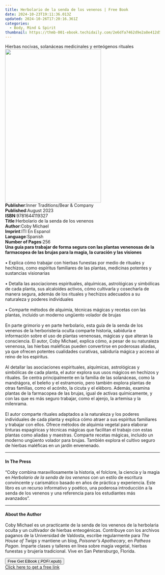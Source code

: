 ```yaml
---
title: Herbolario de la senda de los venenos | Free Book
date: 2024-10-23T19:11:36.013Z
updated: 2024-10-26T17:20:16.361Z
categories:
  - Body, Mind & Spirit
thumbnail: https://thmb-001-ebook.techidaily.com/2e6dfa7462d9e2a8e412d55712b075c2c0ada33701ad2eb113f775175bb6151d.jpg
---
```

<main id="book-container">
  <div class="flex flex-col">
    <div class="book-brief flex-1 py-6 px-4 sm:p-6 md:py-10 md:px-8">
      <!-- brief-->
      <div class="book-brief-main">
        Hierbas nocivas, solanáceas medicinales y enteógenos rituales
      </div>
    </div>
    <div
      class="book-meta-info flex-1 grid gap-4 col-start-1 col-end-3 row-start-1 sm:mb-6 sm:grid-cols-4 lg:gap-6 lg:col-start-2 lg:row-end-6 lg:row-span-6 lg:mb-0"
    >
      <div
        class="book-meta-info-left place-content-center mt-4 p-4 text-sm leading-6 col-start-2 col-span-2 dark:text-slate-400"
      >
        <img
          class="w-full h-500 object-cover rounded-lg sm:h-255 sm:col-span-2 lg:col-span-full"
          src="https://img-001-ebook.techidaily.com/ad78012c1a45b005d8ecdd5ec859518340f2b3386981ee2aaada1ebac655e198.jpg"
          alt=""
          width="312"
          height="500"
        />
      </div>
      <div
        class="book-meta-info-right mt-2 col-start-1 row-start-2 col-span-3 self-center"
      >
        <!-- meta data  -->
        <div class="flex flex-col px-4 md:px-8">
          <div class="flex-1">
            <strong>Publisher</strong>:<span class="px-2"
              >Inner Traditions/Bear &amp; Company</span
            >
          </div>
          <div class="flex-1">
            <strong>Published</strong>:<span class="px-2">August 2023</span>
          </div>
          <div class="flex-1">
            <strong>ISBN</strong>:<span class="px-2">9781644119327</span>
          </div>
          <div class="flex-1">
            <strong>Title</strong>:<span class="px-2"
              >Herbolario de la senda de los venenos</span
            >
          </div>
          <div class="flex-1">
            <strong>Author</strong>:<span class="px-2">Coby Michael</span>
          </div>
          <div class="flex-1">
            <strong>Imprint</strong>:<span class="px-2">ITI En Espanol</span>
          </div>
          <div class="flex-1">
            <strong>Language</strong>:<span class="px-2">Spanish</span>
          </div>
          <div class="flex-1">
            <strong>Number of Pages</strong>:<span class="px-2">256</span>
          </div>
        </div>
      </div>
    </div>
    <div class="book-description flex-1 py-6 px-4 sm:p-6 md:py-10 md:px-8">
      <div class="book-description-main">
        <div accordion-content="" id="description">
          <b
            >Una guía para trabajar de forma segura con las plantas venenosas de
            la farmacopea de las brujas para la magia, la curación y las
            visiones</b
          ><br /><br />• Explica cómo trabajar con hierbas funestas por medio de
          rituales y hechizos, como espíritus familiares de las plantas,
          medicinas potentes y sustancias visionarias<br /><br />• Detalla las
          asociaciones espirituales, alquímicas, astrológicas y simbólicas de
          cada planta, sus alcaloides activos, cómo cultivarla y cosecharla de
          manera segura, además de los rituales y hechizos adecuados a su
          naturaleza y poderes individuales<br /><br />• Comparte métodos de
          alquimia, técnicas mágicas y recetas con las plantas, incluido un
          moderno ungüento volador de brujas<br /><br />En parte grimorio y en
          parte herbolario, esta guía de la senda de los venenos de la
          herboristería oculta comparte historia, sabiduría e información sobre
          el uso de plantas venenosas, mágicas y que alteran la consciencia. El
          autor, Coby Michael, explica cómo, a pesar de su naturaleza venenosa,
          las hierbas maléficas pueden convertirse en poderosas aliadas, ya que
          ofrecen potentes cualidades curativas, sabiduría mágica y acceso al
          reino de los espíritus.<br /><br />Al detallar las asociaciones
          espirituales, alquímicas, astrológicas y simbólicas de cada planta, el
          autor explora sus usos mágicos en hechizos y rituales. Se centra
          principalmente en la familia de las solanáceas, como la mandrágora, el
          beleño y el estramonio, pero también explora plantas de otras
          familias, como el acónito, la cicuta y el eléboro. Además, examina
          plantas de la farmacopea de las brujas, igual de activas químicamente,
          y con las que es más seguro trabajar, como el ajenjo, la artemisa y la
          milenrama.<br /><br />El autor comparte rituales adaptados a la
          naturaleza y los poderes individuales de cada planta y explica cómo
          atraer a sus espíritus familiares y trabajar con ellos. Ofrece métodos
          de alquimia vegetal para elaborar tinturas espagíricas y técnicas
          mágicas que facilitan el trabajo con estas plantas como aliadas y
          maestras. Comparte recetas mágicas, incluido un moderno ungüento
          volador para brujas. También explora el cultivo seguro de hierbas
          maléficas en un jardín envenenado.
        </div>
        <div class="accordion-fader"></div>
      </div>
    </div>
    <div class="book-excerpts flex-1 py-6 px-4 sm:p-6 md:py-10 md:px-8">
      <!-- excerpts-->
      <div class="book-excerpts-main">
        <hr />
        <h4 class="placeholder placeholder-heading">
          <span>In The Press</span>
        </h4>
        <p>
          “Coby combina maravillosamente la historia, el folclore, la ciencia y
          la magia en <i>Herbolario de la senda de los venenos</i> con un estilo
          de escritura convincente y carismático basado en años de práctica y
          experiencia. Este libro es un recurso informativo y poético, una
          poderosa introducción a la senda de los venenos y una referencia para
          los estudiantes más avanzados”.
        </p>
      </div>
    </div>
    <div class="book-about-author flex-1 py-6 px-4 sm:p-6 md:py-10 md:px-8">
      <!-- about author-->
      <div class="book-main-author-main">
        <hr />
        <h4 class="placeholder placeholder-heading">
          <span>About the Author</span>
        </h4>
        <p>
          Coby Michael es un practicante de la senda de los venenos de la
          herbolaria oculta y un ­cultivador de hierbas enteogénicas. Contribuye
          con los archivos paganos de la Universidad de Valdosta, escribe
          regularmente para <i>The House of Twigs</i> y mantiene un blog,
          <i>Poisoner’s Apothecary</i>, en <i>Patheos Pagan</i>. Imparte clases
          y talleres en línea sobre magia vegetal, hierbas funestas y brujería
          tradicional. Vive en San Petersburgo, Florida.
        </p>
      </div>
    </div>
    <div class="book-free-get flex-1 py-6 px-4 sm:p-6 md:py-10 md:px-8">
      <button
        id="btn-free-get"
        class="bg-blue-500 hover:bg-blue-700 text-white font-bold py-2 px-4 rounded"
      >
        Free Get EBook (.PDF/.epub)
      </button>
      <div id="countdown-display" class="px-2 text-lg mt-2"></div>
      <a
        id="free-link"
        class="hidden bg-blue-500 hover:bg-blue-700 text-white font-bold py-2 px-4 rounded"
        href="https://www.ebooks.com/en-us/book/210769688/herbolario-de-la-senda-de-los-venenos/coby-michael/"
        target="_blank"
        >Click here to get a free link</a
      >
    </div>
    <script>
      let countdownTime = 0;
      let countdownInterval = null;
      document
        .getElementById('btn-free-get')
        .addEventListener('click', startCountdown);
      function startCountdown() {
        countdownTime = new Date().getTime() + 60000 * 3;
        countdownInterval = setInterval(updateCountdown, 1000);
        document.getElementById('btn-free-get').disabled = true;
        document
          .getElementById('btn-free-get')
          .classList.add('bg-gray-500', 'cursor-not-allowed');
      }
      function updateCountdown() {
        let currentTime = new Date().getTime();
        let timeLeft = countdownTime - currentTime;
        let secondsLeft = Math.floor(timeLeft / 1000);
        document.getElementById('countdown-display').innerHTML =
          `Remaining time: ${secondsLeft} seconds.`;
        if (secondsLeft <= 0) {
          clearInterval(countdownInterval);
          document.getElementById('btn-free-get').classList.add('hidden');
          document.getElementById('free-link').classList.remove('hidden');
          document.getElementById('countdown-display').innerHTML = '';
        }
      }
    </script>
  </div>
</main>

<ins class="adsbygoogle"
      style="display:block"
      data-ad-client="ca-pub-7571918770474297"
      data-ad-slot="8358498916"
      data-ad-format="auto"
      data-full-width-responsive="true"></ins>
    